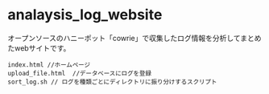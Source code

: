 # analaysis_log_website

オープンソースのハニーポット「cowrie」で収集したログ情報を分析してまとめたwebサイトです。

```
index.html //ホームページ
upload_file.html  //データベースにログを登録
sort_log.sh // ログを種類ごとにディレクトリに振り分けするスクリプト


```
